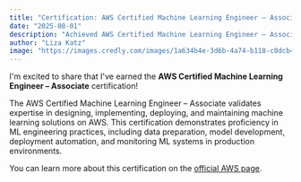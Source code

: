 ```yaml
---
title: "Certification: AWS Certified Machine Learning Engineer – Associate"
date: "2025-08-01"
description: "Achieved AWS Certified Machine Learning Engineer – Associate certification, validating expertise in designing, implementing, and maintaining ML solutions on AWS."
author: "Liza Katz"
image: "https://images.credly.com/images/1a634b4e-3d6b-4a74-b118-c0dcb429e8d2/image.png"
---
```


I'm excited to share that I've earned the **AWS Certified Machine Learning Engineer – Associate** certification!

The AWS Certified Machine Learning Engineer – Associate validates expertise in designing, implementing, deploying, and maintaining machine learning solutions on AWS. This certification demonstrates proficiency in ML engineering practices, including data preparation, model development, deployment automation, and monitoring ML systems in production environments.

You can learn more about this certification on the [official AWS page](https://aws.amazon.com/certification/certified-machine-learning-engineer-associate/). 

